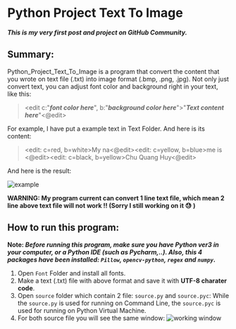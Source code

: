 # Python Project Text To Image
**_This is my very first post and project on GitHub Community._**	

## Summary:
Python_Project_Text_To_Image is a program that convert the content that you wrote on text file (.txt) into image format (.bmp, .png, .jpg). Not only just convert text, you can adjust font color and background right in your text, like this:

> <edit c:"**_font color here_**", b:"**_background color here_**">"**_Text content here_**"<@edit>

For example, I have put a example text in Text Folder. And here is its content: 

> <edit: c=red, b=white>My na<@edit><edit: c=yellow, b=blue>me is <@edit><edit: c=black, b=yellow>Chu Quang Huy<@edit>

And here is the result:

![example](https://github.com/CQHofsns/Python_Project_Text_To_Image/blob/master/For%20README.md/result.png)

**WARNING: My program current can convert 1 line text file, which mean 2 line above text file will not work !! (Sorry I still working on it  :sweat: )**

## How to run this program:
**Note: _Before running this program, make sure you have Python ver3 in your computer, or a Python IDE (such as Pycharm,..). Also, this 4 packages have been installed: `Pillow`, `opencv-python`, `regex` and `numpy`_.**

1. Open `Font` Folder and install all fonts.
2. Make a text (.txt) file with above format and save it with **UTF-8 charater code**.
3. Open `source` folder which contain 2 file: `source.py` and `source.pyc`: While the `source.py` is used for running on Command Line, the `source.pyc` is used for running on Python Virtual Machine.
4. For both source file you will see the same window:
![working window]()
